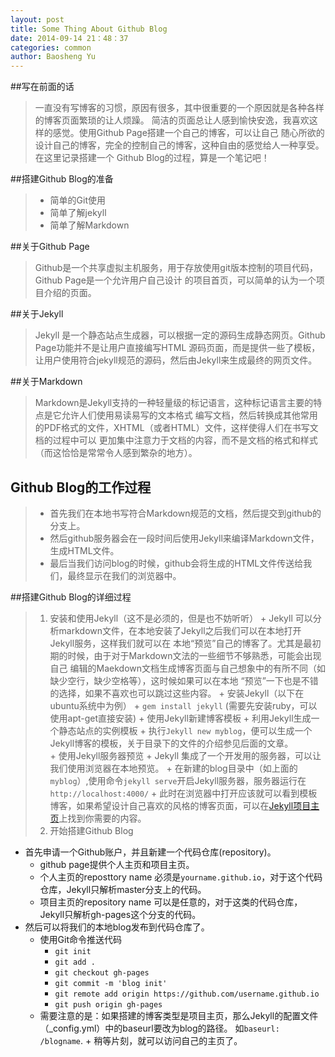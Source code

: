 ```yaml
---
layout: post
title: Some Thing About Github Blog
date: 2014-09-14 21：48：37
categories: common
author: Baosheng Yu
---
```


##写在前面的话

> 一直没有写博客的习惯，原因有很多，其中很重要的一个原因就是各种各样的博客页面繁琐的让人烦躁。
简洁的页面总让人感到愉快安逸，我喜欢这样的感觉。使用Github Page搭建一个自己的博客，可以让自己
随心所欲的设计自己的博客，完全的控制自己的博客，这种自由的感觉给人一种享受。在这里记录搭建一个
Github Blog的过程，算是一个笔记吧！


##搭建Github Blog的准备

> + 简单的Git使用
> + 简单了解jekyll
> + 简单了解Markdown


##关于Github Page

> Github是一个共享虚拟主机服务，用于存放使用git版本控制的项目代码，Github Page是一个允许用户自己设计
的项目首页，可以简单的认为一个项目介绍的页面。


##关于Jekyll

> Jekyll 是一个静态站点生成器，可以根据一定的源码生成静态网页。Github Page功能并不是让用户直接编写HTML
源码页面，而是提供一些了模板，让用户使用符合jekyll规范的源码，然后由Jekyll来生成最终的网页文件。



##关于Markdown 

> Markdown是Jekyll支持的一种轻量级的标记语言，这种标记语言主要的特点是它允许人们使用易读易写的文本格式
编写文档，然后转换成其他常用的PDF格式的文件，XHTML（或者HTML）文件，这样使得人们在书写文档的过程中可以
更加集中注意力于文档的内容，而不是文档的格式和样式（而这恰恰是常常令人感到繁杂的地方）。


## Github Blog的工作过程

> + 首先我们在本地书写符合Markdown规范的文档，然后提交到github的分支上。
> + 然后github服务器会在一段时间后使用Jekyll来编译Markdown文件，生成HTML文件。
> + 最后当我们访问blog的时候，github会将生成的HTML文件传送给我们，最终显示在我们的浏览器中。



##搭建Github Blog的详细过程

> 1. 安装和使用Jekyll（这不是必须的，但是也不妨听听）
    + Jekyll 可以分析markdown文件，在本地安装了Jekyll之后我们可以在本地打开Jekyll服务，这样我们就可以在
      本地“预览”自己的博客了。尤其是最初期的时候，由于对于Markdown文法的一些细节不够熟悉，可能会出现自己
      编辑的Maekdown文档生成博客页面与自己想象中的有所不同（如缺少空行，缺少空格等），这时候如果可以在本地
      “预览”一下也是不错的选择，如果不喜欢也可以跳过这些内容。
    + 安装Jekyll（以下在ubuntu系统中为例）
      + `gem install jekyll` (需要先安装ruby，可以使用apt-get直接安装) 
    + 使用Jekyll新建博客模板
       + 利用Jekyll生成一个静态站点的实例模板
       + 执行`Jekyll new myblog`，便可以生成一个Jekyll博客的模板，关于目录下的文件的介绍参见后面的文章。    
    + 使用Jekyll服务器预览
      + Jekyll 集成了一个开发用的服务器，可以让我们使用浏览器在本地预览。
      + 在新建的blog目录中（如上面的`myblog`）,使用命令`jekyll serve`开启Jekyll服务器，服务器运行在`http://localhost:4000/`
    + 此时在浏览器中打开应该就可以看到模板博客，如果希望设计自己喜欢的风格的博客页面，可以在[Jekyll项目主页](http://jekyllcn.com/)上找到你需要的内容。
> 2. 开始搭建Github Blog
   + 首先申请一个Github账户，并且新建一个代码仓库(repository)。
     + github page提供个人主页和项目主页。
     + 个人主页的reposttory name 必须是`yourname.github.io`，对于这个代码仓库，Jekyll只解析master分支上的代码。
     + 项目主页的repository name 可以是任意的，对于这类的代码仓库，Jekyll只解析gh-pages这个分支的代码。 
   + 然后可以将我们的本地blog发布到代码仓库了。
     + 使用Git命令推送代码
       * `git init`
       * `git add .`
       * `git checkout gh-pages`
       * `git commit -m 'blog init'`
       * `git remote add origin https://github.com/username.github.io`
       * `git push origin gh-pages`
     + 需要注意的是：如果搭建的博客类型是项目主页，那么Jekyll的配置文件（_config.yml）中的baseurl要改为blog的路径。
       如`baseurl: /blogname`.
    + 稍等片刻，就可以访问自己的主页了。
 
